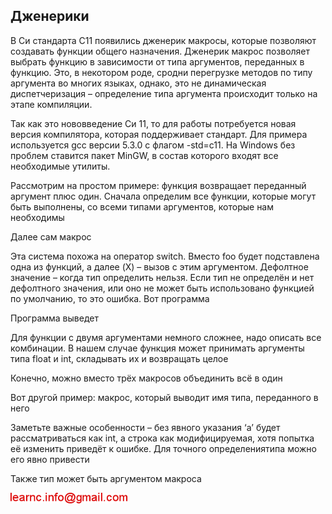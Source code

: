 ## Дженерики

В Си стандарта С11 появились дженерик макросы, которые позволяют создавать функции общего 
назначения. Дженерик макрос позволяет выбрать функцию в зависимости от типа аргументов, переданных в функцию. Это, в 
некотором роде, сродни перегрузке методов по типу аргумента во многих языках, однако, это не динамическая диспетчеризация – 
определение типа аргумента происходит только на этапе компиляции.

Так как это нововведение Си 11, то для работы потребуется новая версия компилятора, которая поддерживает стандарт. Для 
примера используется gcc версии 5.3.0 с флагом -std=c11. На Windows без проблем ставится пакет MinGW, в состав которого входят 
все необходимые утилиты.

Рассмотрим на простом примере: функция возвращает переданный аргумент плюс один. Сначала определим все функции, которые могут быть выполнены, со всеми типами аргументов, которые нам необходимы

Далее сам макрос

Эта система похожа на оператор switch. Вместо foo будет подставлена одна из функций, а далее (X) – вызов с этим аргументом. 
Дефолтное значение – когда тип определить нельзя. Если тип не определён и нет дефолтного значения, или оно не может быть использовано функцией по умолчанию, то это ошибка. Вот программа

Программа выведет

Для функции с двумя аргументами немного сложнее, надо описать все комбинации. В нашем случае функция может принимать аргументы типа float и int, складывать их и возвращать целое

Конечно, можно вместо трёх макросов объединить всё в один

Вот другой пример: макрос, который выводит имя типа, переданного в него

Заметьте важные особенности – без явного указания ‘a’ будет рассматриваться как int, а строка как модифицируемая, хотя попытка её изменить приведёт к ошибке. Для точного определениятипа можно его явно привести

Также тип может быть аргументом макроса

![mail.png](../images/mail.png)


